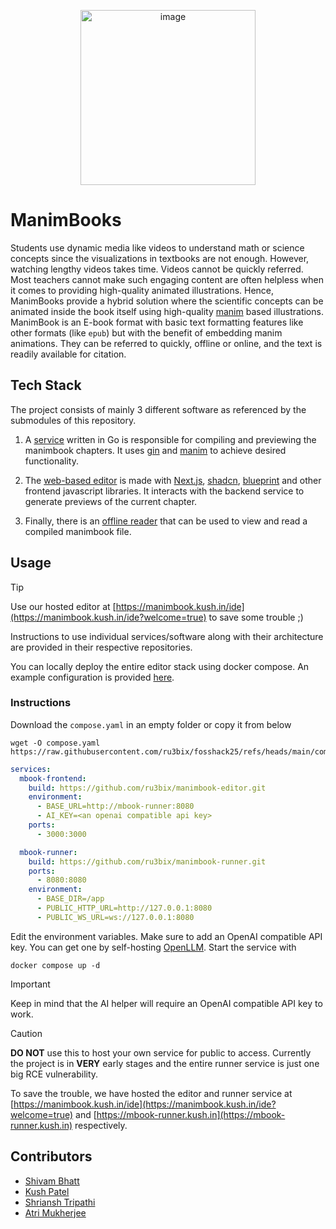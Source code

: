 <p align="center">
  <img width="280" alt="image" src="https://github.com/user-attachments/assets/1c70b17d-8a90-4a44-bece-dd353fb0d4b5" />
</p>

# ManimBooks

Students use dynamic media like videos to understand math or science concepts since the visualizations in textbooks are not enough. However, watching lengthy videos takes time. Videos cannot be quickly referred. Most teachers cannot make such engaging content are often helpless when it comes to providing high-quality animated illustrations. Hence, ManimBooks provide a hybrid solution where the scientific concepts can be animated inside the book itself using high-quality [manim](https://github.com/ManimCommunity/manim) based illustrations. ManimBook is an E-book format with basic text formatting features like other formats (like `epub`) but with the benefit of embedding manim animations. They can be referred to quickly, offline or online, and the text is readily available for citation.

## Tech Stack

The project consists of mainly 3 different software as referenced by the submodules of this repository.

1. A [service](https://github.com/ru3bix/manimbook-runner) written in Go is responsible for compiling and previewing the manimbook chapters. It uses [gin](https://github.com/gin-gonic/gin) and [manim](https://github.com/ManimCommunity/manim) to achieve desired functionality.

2. The [web-based editor](https://github.com/ru3bix/manimbook-editor) is made with [Next.js](https://github.com/vercel/next.js), [shadcn](https://github.com/shadcn-ui/ui), [blueprint](https://github.com/palantir/blueprint) and other frontend javascript libraries. It interacts with the backend service to generate previews of the current chapter.

3. Finally, there is an [offline reader](https://github.com/ru3bix/manimbook-reader) that can be used to view and read a compiled manimbook file.

## Usage

> [!TIP]
> Use our hosted editor at [https://manimbook.kush.in/ide](https://manimbook.kush.in/ide?welcome=true) to save some trouble ;)

Instructions to use individual services/software along with their architecture are provided in their respective repositories.

You can locally deploy the entire editor stack using docker compose. An example configuration is provided [here](compose.yaml).

### Instructions

Download the `compose.yaml` in an empty folder or copy it from below

```
wget -O compose.yaml https://raw.githubusercontent.com/ru3bix/fosshack25/refs/heads/main/compose.yaml
```
```yaml
services:
  mbook-frontend:
    build: https://github.com/ru3bix/manimbook-editor.git
    environment:
      - BASE_URL=http://mbook-runner:8080
      - AI_KEY=<an openai compatible api key>
    ports:
      - 3000:3000

  mbook-runner:
    build: https://github.com/ru3bix/manimbook-runner.git
    ports:
      - 8080:8080
    environment:
      - BASE_DIR=/app
      - PUBLIC_HTTP_URL=http://127.0.0.1:8080
      - PUBLIC_WS_URL=ws://127.0.0.1:8080
```

Edit the environment variables. Make sure to add an OpenAI compatible API key. You can get one by self-hosting [OpenLLM](https://github.com/bentoml/OpenLLM). Start the service with
```
docker compose up -d
```

> [!IMPORTANT]
> Keep in mind that the AI helper will require an OpenAI compatible API key to work.

> [!CAUTION]
> **DO NOT** use this to host your own service for public to access. Currently the project is in **VERY** early stages and the entire runner service is just one big RCE vulnerability.

To save the trouble, we have hosted the editor and runner service at [https://manimbook.kush.in/ide](https://manimbook.kush.in/ide?welcome=true) and [https://mbook-runner.kush.in](https://mbook-runner.kush.in) respectively.

## Contributors

- [Shivam Bhatt](https://github.com/shivam1608)
- [Kush Patel](https://github.com/libkush)
- [Shriansh Tripathi](https://github.com/Shriansh006)
- [Atri Mukherjee](https://github.com/rade-ark)
